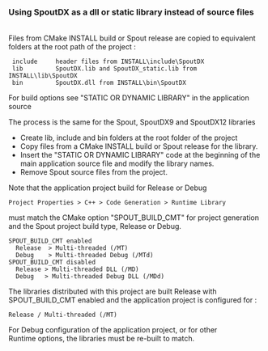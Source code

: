 ### Using SpoutDX as a dll or static library instead of source files

\
Files from CMake INSTALL build or Spout release are copied to equivalent
folders at the root path of the project :

     include     header files from INSTALL\include\SpoutDX
     lib         SpoutDX.lib and SpoutDX_static.lib from INSTALL\lib\SpoutDX
     bin         SpoutDX.dll from INSTALL\bin\SpoutDX 

For build options see "STATIC OR DYNAMIC LIBRARY" in the application source

The process is the same for the Spout, SpoutDX9 and SpoutDX12 libraries
- Create lib, include and bin folders at the root folder of the project
- Copy files from a CMake INSTALL build or Spout release for the library.
- Insert the "STATIC OR DYNAMIC LIBRARY" code at the beginning of the\
main application source file and modify the library names.
- Remove Spout source files from the project.

Note that the application project build for Release or Debug

    Project Properties > C++ > Code Generation > Runtime Library
    
must match the CMake option "SPOUT_BUILD_CMT" for project generation
and the Spout project build type, Release or Debug.

    SPOUT_BUILD_CMT enabled
      Release  > Multi-threaded (/MT)
      Debug    > Multi-threaded Debug (/MTd)
    SPOUT_BUILD_CMT disabled
      Release > Multi-threaded DLL (/MD)
      Debug   > Multi-threaded Debug DLL (/MDd)

The libraries distributed with this project are built Release with\
SPOUT_BUILD_CMT enabled and the application project is configured for :

    Release / Multi-threaded (/MT)

For Debug configuration of the application project, or for other\
Runtime options, the libraries must be re-built to match.

